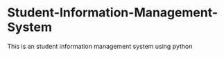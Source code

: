 # Student-Information-Management-System
This is an student information management system using python
